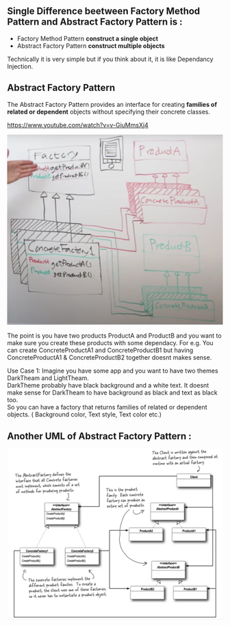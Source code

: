 ## Single Difference beetween Factory Method Pattern and Abstract Factory Pattern is :
* Factory Method Pattern **construct a single object**
* Abstract Factory Pattern **construct multiple objects**

Technically it is very simple but if you think about it, it is like Dependancy Injection. 

## Abstract Factory Pattern
The Abstract Factory Pattern provides an interface for creating **families of related or dependent** objects without specifying their concrete classes.

https://www.youtube.com/watch?v=v-GiuMmsXj4

![](https://github.com/xXLogicNotFoundXx/DesignPatterns/blob/main/Factory/Abstract%20Factory%20Pattern/img/UMLAbstractFactory1.png)


The point is you have two products ProductA and ProductB and you want to make sure you create these products with some dependacy.
For e.g. You can create ConcreteProductA1 and ConcreteProductB1 but having ConcreteProductA1 & ConcreteProductB2 together doesnt makes sense.

Use Case 1: 
Imagine you have some app and you want to have two themes DarkTheam and LightTheam.\
DarkTheme probably have black background and a white text. It doesnt make sense for DarkTheam to have background as black and text as black too.\
So you can have a factory that returns families of related or dependent objects. ( Background color,  Text style, Text color etc.)

## Another UML of Abstract Factory Pattern :
![](https://github.com/xXLogicNotFoundXx/DesignPatterns/blob/main/Factory/Abstract%20Factory%20Pattern/img/UMLAbstractFactory.png)

